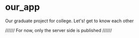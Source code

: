 # our_app

Our graduate project for college.
Let's! get to know each other

////// For now, only the server side is published //////
